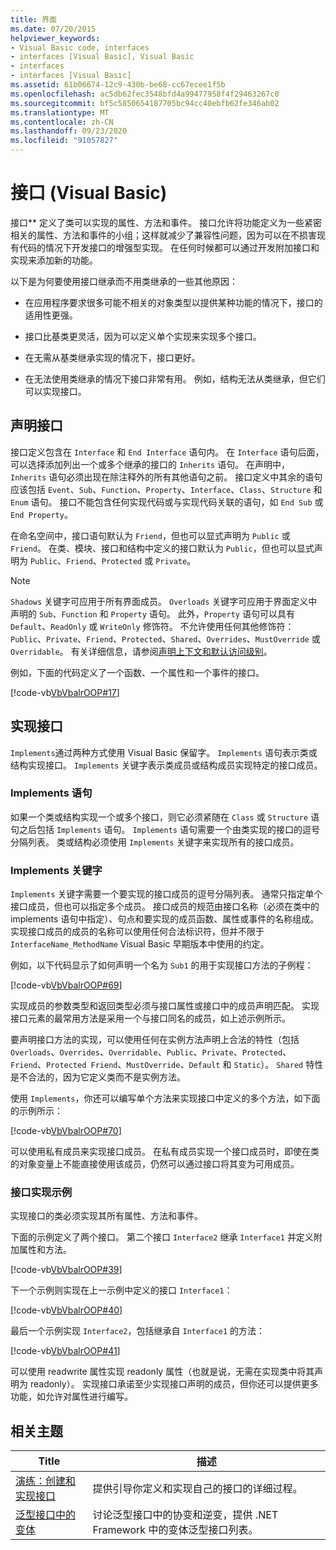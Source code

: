 ```yaml
---
title: 界面
ms.date: 07/20/2015
helpviewer_keywords:
- Visual Basic code, interfaces
- interfaces [Visual Basic], Visual Basic
- interfaces
- interfaces [Visual Basic]
ms.assetid: 61b06674-12c9-430b-be68-cc67ecee1f5b
ms.openlocfilehash: ac5db62fec3548bfd4a99477958f4f29463267c0
ms.sourcegitcommit: bf5c5850654187705bc94cc40ebfb62fe346ab02
ms.translationtype: MT
ms.contentlocale: zh-CN
ms.lasthandoff: 09/23/2020
ms.locfileid: "91057827"
---
```

# <a name="interfaces-visual-basic"></a>接口 (Visual Basic)

接口** 定义了类可以实现的属性、方法和事件。 接口允许将功能定义为一些紧密相关的属性、方法和事件的小组；这样就减少了兼容性问题，因为可以在不损害现有代码的情况下开发接口的增强型实现。 在任何时候都可以通过开发附加接口和实现来添加新的功能。  
  
 以下是为何要使用接口继承而不用类继承的一些其他原因：  
  
- 在应用程序要求很多可能不相关的对象类型以提供某种功能的情况下，接口的适用性更强。  
  
- 接口比基类更灵活，因为可以定义单个实现来实现多个接口。  
  
- 在无需从基类继承实现的情况下，接口更好。  
  
- 在无法使用类继承的情况下接口非常有用。 例如，结构无法从类继承，但它们可以实现接口。  
  
## <a name="declaring-interfaces"></a>声明接口  

 接口定义包含在 `Interface` 和 `End Interface` 语句内。 在 `Interface` 语句后面，可以选择添加列出一个或多个继承的接口的 `Inherits` 语句。 在声明中，`Inherits` 语句必须出现在除注释外的所有其他语句之前。 接口定义中其余的语句应该包括 `Event`、`Sub`、`Function`、`Property`、`Interface`、`Class`、`Structure` 和 `Enum` 语句。 接口不能包含任何实现代码或与实现代码关联的语句，如 `End Sub` 或 `End Property`。  
  
 在命名空间中，接口语句默认为 `Friend`，但也可以显式声明为 `Public` 或 `Friend`。 在类、模块、接口和结构中定义的接口默认为 `Public`，但也可以显式声明为 `Public`、`Friend`、`Protected` 或 `Private`。  
  
> [!NOTE]
> `Shadows` 关键字可应用于所有界面成员。 `Overloads` 关键字可应用于界面定义中声明的 `Sub`、`Function` 和 `Property` 语句。 此外，`Property` 语句可以具有 `Default`、`ReadOnly` 或 `WriteOnly` 修饰符。 不允许使用任何其他修饰符：`Public`、`Private`、`Friend`、`Protected`、`Shared`、`Overrides`、`MustOverride` 或 `Overridable`。 有关详细信息，请参阅[声明上下文和默认访问级别](../../../language-reference/statements/declaration-contexts-and-default-access-levels.md)。  
  
 例如，下面的代码定义了一个函数、一个属性和一个事件的接口。  
  
 [!code-vb[VbVbalrOOP#17](~/samples/snippets/visualbasic/VS_Snippets_VBCSharp/VbVbalrOOP/VB/OOP.vb#17)]  
  
## <a name="implementing-interfaces"></a>实现接口  

 `Implements`通过两种方式使用 Visual Basic 保留字。 `Implements` 语句表示类或结构实现接口。 `Implements` 关键字表示类成员或结构成员实现特定的接口成员。  
  
### <a name="implements-statement"></a>Implements 语句  

 如果一个类或结构实现一个或多个接口，则它必须紧随在 `Class` 或 `Structure` 语句之后包括 `Implements` 语句。 `Implements` 语句需要一个由类实现的接口的逗号分隔列表。 类或结构必须使用 `Implements` 关键字来实现所有的接口成员。  
  
### <a name="implements-keyword"></a>Implements 关键字  

 `Implements` 关键字需要一个要实现的接口成员的逗号分隔列表。 通常只指定单个接口成员，但也可以指定多个成员。 接口成员的规范由接口名称（必须在类中的 implements 语句中指定）、句点和要实现的成员函数、属性或事件的名称组成。 实现接口成员的成员的名称可以使用任何合法标识符，但并不限于 `InterfaceName_MethodName` Visual Basic 早期版本中使用的约定。  
  
 例如，以下代码显示了如何声明一个名为 `Sub1` 的用于实现接口方法的子例程：  
  
 [!code-vb[VbVbalrOOP#69](~/samples/snippets/visualbasic/VS_Snippets_VBCSharp/VbVbalrOOP/VB/OOP.vb#69)]  
  
 实现成员的参数类型和返回类型必须与接口属性或接口中的成员声明匹配。 实现接口元素的最常用方法是采用一个与接口同名的成员，如上述示例所示。  
  
 要声明接口方法的实现，可以使用任何在实例方法声明上合法的特性（包括 `Overloads`、`Overrides`、`Overridable`、`Public`、`Private`、`Protected`、`Friend`、`Protected Friend`、`MustOverride`、`Default` 和 `Static`）。 `Shared` 特性是不合法的，因为它定义类而不是实例方法。  
  
 使用 `Implements`，你还可以编写单个方法来实现接口中定义的多个方法，如下面的示例所示：  
  
 [!code-vb[VbVbalrOOP#70](~/samples/snippets/visualbasic/VS_Snippets_VBCSharp/VbVbalrOOP/VB/OOP.vb#70)]  
  
 可以使用私有成员来实现接口成员。 在私有成员实现一个接口成员时，即使在类的对象变量上不能直接使用该成员，仍然可以通过接口将其变为可用成员。  
  
### <a name="interface-implementation-examples"></a>接口实现示例  

 实现接口的类必须实现其所有属性、方法和事件。  
  
 下面的示例定义了两个接口。 第二个接口 `Interface2` 继承 `Interface1` 并定义附加属性和方法。  
  
 [!code-vb[VbVbalrOOP#39](~/samples/snippets/visualbasic/VS_Snippets_VBCSharp/VbVbalrOOP/VB/OOP.vb#39)]  
  
 下一个示例则实现在上一示例中定义的接口 `Interface1`：  
  
 [!code-vb[VbVbalrOOP#40](~/samples/snippets/visualbasic/VS_Snippets_VBCSharp/VbVbalrOOP/VB/OOP.vb#40)]  
  
 最后一个示例实现 `Interface2`，包括继承自 `Interface1` 的方法：  
  
 [!code-vb[VbVbalrOOP#41](~/samples/snippets/visualbasic/VS_Snippets_VBCSharp/VbVbalrOOP/VB/OOP.vb#41)]  
  
 可以使用 readwrite 属性实现 readonly 属性（也就是说，无需在实现类中将其声明为 readonly）。  实现接口承诺至少实现接口声明的成员，但你还可以提供更多功能，如允许对属性进行编写。  
  
## <a name="related-topics"></a>相关主题  
  
|Title|描述|  
|-----------|-----------------|  
|[演练：创建和实现接口](walkthrough-creating-and-implementing-interfaces.md)|提供引导你定义和实现自己的接口的详细过程。|  
|[泛型接口中的变体](../../concepts/covariance-contravariance/variance-in-generic-interfaces.md)|讨论泛型接口中的协变和逆变，提供 .NET Framework 中的变体泛型接口列表。|
